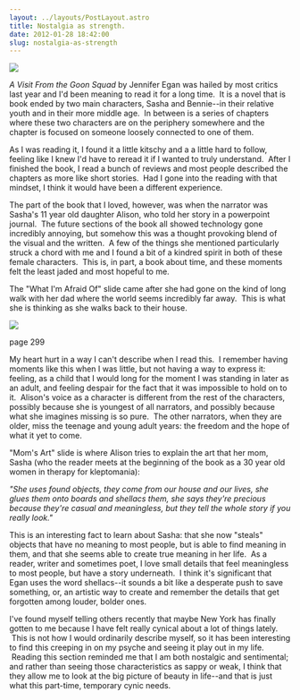 ```yaml
---
layout: ../layouts/PostLayout.astro
title: Nostalgia as strength.
date: 2012-01-28 18:42:00
slug: nostalgia-as-strength
---
```


[![](http://blogs.office.com/cfs-filesystemfile.ashx/__key/CommunityServer-Components-ImageFileViewer/CommunityServer-Blogs-Components-WeblogFiles-00-00-00-00-43/3771.KSu10_5F00_Egan_5F00_9780307592835jkt.jpg_2D00_550x0.jpg)](http://blogs.office.com/cfs-filesystemfile.ashx/__key/CommunityServer-Components-ImageFileViewer/CommunityServer-Blogs-Components-WeblogFiles-00-00-00-00-43/3771.KSu10_5F00_Egan_5F00_9780307592835jkt.jpg_2D00_550x0.jpg)

_A Visit From the Goon Squad_ by Jennifer Egan was hailed by most critics last year and I'd been meaning to read it for a long time.  It is a novel that is book ended by two main characters, Sasha and Bennie--in their relative youth and in their more middle age.  In between is a series of chapters where these two characters are on the periphery somewhere and the chapter is focused on someone loosely connected to one of them.  
  
As I was reading it, I found it a little kitschy and a a little hard to follow, feeling like I knew I'd have to reread it if I wanted to truly understand.  After I finished the book, I read a bunch of reviews and most people described the chapters as more like short stories.  Had I gone into the reading with that mindset, I think it would have been a different experience.  
  
The part of the book that I loved, however, was when the narrator was Sasha's 11 year old daughter Alison, who told her story in a powerpoint journal.  The future sections of the book all showed technology gone incredibly annoying, but somehow this was a thought provoking blend of the visual and the written.  A few of the things she mentioned particularly struck a chord with me and I found a bit of a kindred spirit in both of these female characters.  This is, in part, a book about time, and these moments felt the least jaded and most hopeful to me.  
  
  

The "What I'm Afraid Of" slide came after she had gone on the kind of long walk with her dad where the world seems incredibly far away.  This is what she is thinking as she walks back to their house.

  

[![](http://26.media.tumblr.com/tumblr_ll19d8slZx1qz6fu4o1_500.jpg)](http://26.media.tumblr.com/tumblr_ll19d8slZx1qz6fu4o1_500.jpg)

page 299

My heart hurt in a way I can't describe when I read this.  I remember having moments like this when I was little, but not having a way to express it: feeling, as a child that I would long for the moment I was standing in later as an adult, and feeling despair for the fact that it was impossible to hold on to it.  Alison's voice as a character is different from the rest of the characters, possibly because she is youngest of all narrators, and possibly because what she imagines missing is so pure.  The other narrators, when they are older, miss the teenage and young adult years: the freedom and the hope of what it yet to come.  

  
"Mom's Art" slide is where Alison tries to explain the art that her mom, Sasha (who the reader meets at the beginning of the book as a 30 year old women in therapy for kleptomania):  
  
_"She uses found objects, they come from our house and our lives, she glues them onto boards and shellacs them, she says they're precious because they're casual and meaningless, but they tell the whole story if you really look."_  
  
This is an interesting fact to learn about Sasha: that she now "steals" objects that have no meaning to most people, but is able to find meaning in them, and that she seems able to create true meaning in her life.  As a reader, writer and sometimes poet, I love small details that feel meaningless to most people, but have a story underneath.  I think it's significant that Egan uses the word shellacs--it sounds a bit like a desperate push to save something, or, an artistic way to create and remember the details that get forgotten among louder, bolder ones.  
  
I've found myself telling others recently that maybe New York has finally gotten to me because I have felt really cynical about a lot of things lately.  This is not how I would ordinarily describe myself, so it has been interesting to find this creeping in on my psyche and seeing it play out in my life.  Reading this section reminded me that I am both nostalgic and sentimental; and rather than seeing those characteristics as sappy or weak, I think that they allow me to look at the big picture of beauty in life--and that is just what this part-time, temporary cynic needs.